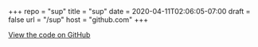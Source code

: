 +++
repo = "sup"
title = "sup"
date = 2020-04-11T02:06:05-07:00
draft = false
url = "/sup"
host = "github.com"
+++

[View the code on GitHub](https://github.com/impractical/sup)
